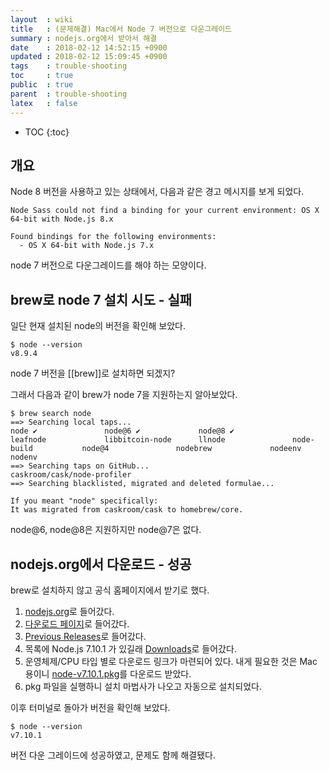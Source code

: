 ```yaml
---
layout  : wiki
title   : (문제해결) Mac에서 Node 7 버전으로 다운그레이드
summary : nodejs.org에서 받아서 해결
date    : 2018-02-12 14:52:15 +0900
updated : 2018-02-12 15:09:45 +0900
tags    : trouble-shooting
toc     : true
public  : true
parent  : trouble-shooting
latex   : false
---
```

* TOC
{:toc}

## 개요

Node 8 버전을 사용하고 있는 상태에서, 다음과 같은 경고 메시지를 보게 되었다.

```
Node Sass could not find a binding for your current environment: OS X 64-bit with Node.js 8.x

Found bindings for the following environments:
  - OS X 64-bit with Node.js 7.x
```

node 7 버전으로 다운그레이드를 해야 하는 모양이다.

## brew로 node 7 설치 시도 - 실패

일단 현재 설치된 node의 버전을 확인해 보았다.

```
$ node --version
v8.9.4
```

node 7 버전을 [[brew]]로 설치하면 되겠지?

그래서 다음과 같이 brew가 node 7을 지원하는지 알아보았다.

```
$ brew search node
==> Searching local taps...
node ✔               node@6 ✔             node@8 ✔             leafnode             libbitcoin-node      llnode               node-build           node@4               nodebrew             nodeenv              nodenv
==> Searching taps on GitHub...
caskroom/cask/node-profiler
==> Searching blacklisted, migrated and deleted formulae...

If you meant "node" specifically:
It was migrated from caskroom/cask to homebrew/core.
```

node@6, node@8은 지원하지만 node@7은 없다.

## nodejs.org에서 다운로드 - 성공

brew로 설치하지 않고 공식 홈페이지에서 받기로 했다.

1. [nodejs.org](https://nodejs.org/en/)로 들어갔다.
2. [다운로드 페이지](https://nodejs.org/en/download/current/ )로 들어갔다.
3. [Previous Releases](https://nodejs.org/en/download/releases/)로 들어갔다.
4. 목록에 Node.js 7.10.1 가 있길래 [Downloads](https://nodejs.org/download/release/v7.10.1/)로 들어갔다.
5. 운영체제/CPU 타입 별로 다운로드 링크가 마련되어 있다. 내게 필요한 것은 Mac 용이니 [node-v7.10.1.pkg](https://nodejs.org/download/release/v7.10.1/node-v7.10.1.pkg)를 다운로드 받았다.
6. pkg 파일을 실행하니 설치 마법사가 나오고 자동으로 설치되었다.

이후 터미널로 돌아가 버전을 확인해 보았다.

```
$ node --version
v7.10.1
```

버전 다운 그레이드에 성공하였고, 문제도 함께 해결됐다.


